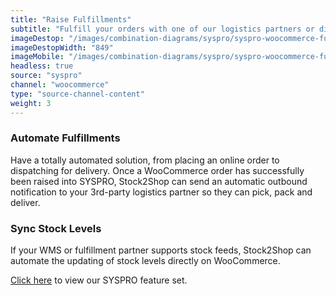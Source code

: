 ```yaml
---
title: "Raise Fulfillments"
subtitle: "Fulfill your orders with one of our logistics partners or directly in your WMS (Warehouse Management System)."
imageDestop: "/images/combination-diagrams/syspro/syspro-woocommerce-fulfillment.svg"
imageDestopWidth: "849"
imageMobile: "/images/combination-diagrams/syspro/syspro-woocommerce-fulfillment.svg"
headless: true
source: "syspro"
channel: "woocommerce"
type: "source-channel-content"
weight: 3
---
```


### Automate Fulfillments
Have a totally automated solution, from placing an online order to dispatching for delivery. Once a WooCommerce order has successfully been raised into SYSPRO, Stock2Shop can send an automatic outbound notification to your 3rd-party logistics partner so they can pick, pack and deliver.

### Sync Stock Levels
If your WMS or fulfillment partner supports stock feeds, Stock2Shop can automate the updating of stock levels directly on WooCommerce.

[Click here](/help/features/syspro/ "SYSPRO Features") to view our SYSPRO feature set.